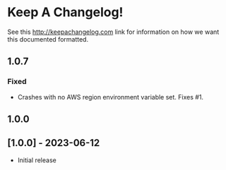 # Keep A Changelog!

See this http://keepachangelog.com link for information on how we want this documented formatted.

## 1.0.7

### Fixed

- Crashes with no AWS region environment variable set. Fixes #1.

## 1.0.0

## [1.0.0] - 2023-06-12

- Initial release

